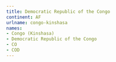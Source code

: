 ```yaml
---
title: Democratic Republic of the Congo
continent: AF
urlname: congo-kinshasa
names:
- Congo (Kinshasa)
- Democratic Republic of the Congo
- CO
- COD
---
```



